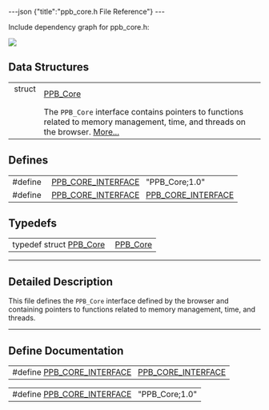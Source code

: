 ---json {"title":"ppb\_core.h File Reference"} ---

Include dependency graph for ppb\_core.h:

![](/docs/native-client/pepper_beta/c/ppb__core_8h__incl.png)

Data Structures
---------------

<table><tbody><tr class="odd"><td style="text-align: right;">struct  </td><td><a href="/docs/native-client/pepper_beta/c/struct_p_p_b___core__1__0/" class="el">PPB_Core</a></td></tr><tr class="even"><td style="text-align: right;"> </td><td>The <code>PPB_Core</code> interface contains pointers to functions related to memory management, time, and threads on the browser. <a href="/docs/native-client/pepper_beta/c/struct_p_p_b___core__1__0#details">More...</a><br />
</td></tr></tbody></table>

Defines
-------

<table><tbody><tr class="odd"><td style="text-align: right;">#define </td><td><a href="/docs/native-client/pepper_beta/c/ppb__core_8h#acdd54c61a74a494eedba88bff5fef3e5" class="el">PPB_CORE_INTERFACE</a>   "PPB_Core;1.0"</td></tr><tr class="even"><td style="text-align: right;">#define </td><td><a href="/docs/native-client/pepper_beta/c/ppb__core_8h#ab634737b105d529729cc926ee6dee212" class="el">PPB_CORE_INTERFACE</a>   <a href="/docs/native-client/pepper_beta/c/ppb__core_8h#acdd54c61a74a494eedba88bff5fef3e5" class="el">PPB_CORE_INTERFACE</a></td></tr></tbody></table>

Typedefs
--------

<table><tbody><tr class="odd"><td style="text-align: right;">typedef struct <a href="/docs/native-client/pepper_beta/c/struct_p_p_b___core__1__0/" class="el">PPB_Core</a> </td><td><a href="/docs/native-client/pepper_beta/c/group___interfaces#ga34a986157c49afcad3537479bc5361e9" class="el">PPB_Core</a></td></tr></tbody></table>

------------------------------------------------------------------------

<span id="details" class="anchor" style="margin: 0;"></span>

Detailed Description
--------------------

This file defines the `PPB_Core` interface defined by the browser and containing pointers to functions related to memory management, time, and threads.

------------------------------------------------------------------------

Define Documentation
--------------------

<span id="ab634737b105d529729cc926ee6dee212" class="anchor" style="margin: 0;"></span>

<table><tbody><tr class="odd"><td>#define <a href="/docs/native-client/pepper_beta/c/ppb__core_8h#ab634737b105d529729cc926ee6dee212" class="el">PPB_CORE_INTERFACE</a>   <a href="/docs/native-client/pepper_beta/c/ppb__core_8h#acdd54c61a74a494eedba88bff5fef3e5" class="el">PPB_CORE_INTERFACE</a></td></tr></tbody></table>

<span id="acdd54c61a74a494eedba88bff5fef3e5" class="anchor" style="margin: 0;"></span>

<table><tbody><tr class="odd"><td>#define <a href="/docs/native-client/pepper_beta/c/ppb__core_8h#acdd54c61a74a494eedba88bff5fef3e5" class="el">PPB_CORE_INTERFACE</a>   "PPB_Core;1.0"</td></tr></tbody></table>
